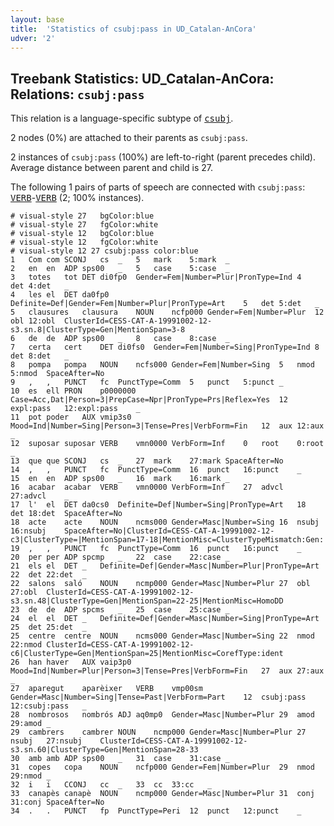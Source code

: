 ```yaml
---
layout: base
title:  'Statistics of csubj:pass in UD_Catalan-AnCora'
udver: '2'
---
```


## Treebank Statistics: UD_Catalan-AnCora: Relations: `csubj:pass`

This relation is a language-specific subtype of <tt><a href="ca_ancora-dep-csubj.html">csubj</a></tt>.

2 nodes (0%) are attached to their parents as `csubj:pass`.

2 instances of `csubj:pass` (100%) are left-to-right (parent precedes child).
Average distance between parent and child is 27.

The following 1 pairs of parts of speech are connected with `csubj:pass`: <tt><a href="ca_ancora-pos-VERB.html">VERB</a></tt>-<tt><a href="ca_ancora-pos-VERB.html">VERB</a></tt> (2; 100% instances).


~~~ conllu
# visual-style 27	bgColor:blue
# visual-style 27	fgColor:white
# visual-style 12	bgColor:blue
# visual-style 12	fgColor:white
# visual-style 12 27 csubj:pass	color:blue
1	Com	com	SCONJ	cs	_	5	mark	5:mark	_
2	en	en	ADP	sps00	_	5	case	5:case	_
3	totes	tot	DET	di0fp0	Gender=Fem|Number=Plur|PronType=Ind	4	det	4:det	_
4	les	el	DET	da0fp0	Definite=Def|Gender=Fem|Number=Plur|PronType=Art	5	det	5:det	_
5	clausures	clausura	NOUN	ncfp000	Gender=Fem|Number=Plur	12	obl	12:obl	ClusterId=CESS-CAT-A-19991002-12-s3.sn.8|ClusterType=Gen|MentionSpan=3-8
6	de	de	ADP	sps00	_	8	case	8:case	_
7	certa	cert	DET	di0fs0	Gender=Fem|Number=Sing|PronType=Ind	8	det	8:det	_
8	pompa	pompa	NOUN	ncfs000	Gender=Fem|Number=Sing	5	nmod	5:nmod	SpaceAfter=No
9	,	,	PUNCT	fc	PunctType=Comm	5	punct	5:punct	_
10	es	ell	PRON	p0000000	Case=Acc,Dat|Person=3|PrepCase=Npr|PronType=Prs|Reflex=Yes	12	expl:pass	12:expl:pass	_
11	pot	poder	AUX	vmip3s0	Mood=Ind|Number=Sing|Person=3|Tense=Pres|VerbForm=Fin	12	aux	12:aux	_
12	suposar	suposar	VERB	vmn0000	VerbForm=Inf	0	root	0:root	_
13	que	que	SCONJ	cs	_	27	mark	27:mark	SpaceAfter=No
14	,	,	PUNCT	fc	PunctType=Comm	16	punct	16:punct	_
15	en	en	ADP	sps00	_	16	mark	16:mark	_
16	acabar	acabar	VERB	vmn0000	VerbForm=Inf	27	advcl	27:advcl	_
17	l'	el	DET	da0cs0	Definite=Def|Number=Sing|PronType=Art	18	det	18:det	SpaceAfter=No
18	acte	acte	NOUN	ncms000	Gender=Masc|Number=Sing	16	nsubj	16:nsubj	SpaceAfter=No|ClusterId=CESS-CAT-A-19991002-12-c3|ClusterType=|MentionSpan=17-18|MentionMisc=ClusterTypeMismatch:Gen:
19	,	,	PUNCT	fc	PunctType=Comm	16	punct	16:punct	_
20	per	per	ADP	spcmp	_	22	case	22:case	_
21	els	el	DET	_	Definite=Def|Gender=Masc|Number=Plur|PronType=Art	22	det	22:det	_
22	salons	saló	NOUN	ncmp000	Gender=Masc|Number=Plur	27	obl	27:obl	ClusterId=CESS-CAT-A-19991002-12-s3.sn.48|ClusterType=Gen|MentionSpan=22-25|MentionMisc=HomoDD
23	de	de	ADP	spcms	_	25	case	25:case	_
24	el	el	DET	_	Definite=Def|Gender=Masc|Number=Sing|PronType=Art	25	det	25:det	_
25	centre	centre	NOUN	ncms000	Gender=Masc|Number=Sing	22	nmod	22:nmod	ClusterId=CESS-CAT-A-19991002-12-c6|ClusterType=Gen|MentionSpan=25|MentionMisc=CorefType:ident
26	han	haver	AUX	vaip3p0	Mood=Ind|Number=Plur|Person=3|Tense=Pres|VerbForm=Fin	27	aux	27:aux	_
27	aparegut	aparèixer	VERB	vmp00sm	Gender=Masc|Number=Sing|Tense=Past|VerbForm=Part	12	csubj:pass	12:csubj:pass	_
28	nombrosos	nombrós	ADJ	aq0mp0	Gender=Masc|Number=Plur	29	amod	29:amod	_
29	cambrers	cambrer	NOUN	ncmp000	Gender=Masc|Number=Plur	27	nsubj	27:nsubj	ClusterId=CESS-CAT-A-19991002-12-s3.sn.60|ClusterType=Gen|MentionSpan=28-33
30	amb	amb	ADP	sps00	_	31	case	31:case	_
31	copes	copa	NOUN	ncfp000	Gender=Fem|Number=Plur	29	nmod	29:nmod	_
32	i	i	CCONJ	cc	_	33	cc	33:cc	_
33	canapès	canapè	NOUN	ncmp000	Gender=Masc|Number=Plur	31	conj	31:conj	SpaceAfter=No
34	.	.	PUNCT	fp	PunctType=Peri	12	punct	12:punct	_

~~~


